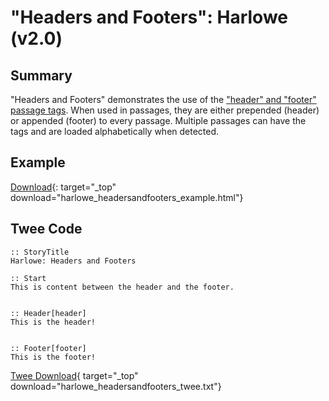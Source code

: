 # "Headers and Footers": Harlowe (v2.0)

## Summary

"Headers and Footers" demonstrates the use of the ["header" and "footer" passage tags](https://twine2.neocities.org/#passagetag_header). When used in passages, they are either prepended (header) or appended (footer) to every passage. Multiple passages can have the tags and are loaded alphabetically when detected.

## Example

[Download](harlowe_headersandfooters_example.html){: target="_top" download="harlowe_headersandfooters_example.html"}

## Twee Code

```twee
:: StoryTitle
Harlowe: Headers and Footers

:: Start
This is content between the header and the footer.


:: Header[header]
This is the header!


:: Footer[footer]
This is the footer!
```

[Twee Download](harlowe_headersandfooters_twee.txt){ target="_top" download="harlowe_headersandfooters_twee.txt"}
